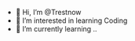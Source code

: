 - 👋 Hi, I’m @Trestnow
- 👀 I’m interested in learning Coding
- 🌱 I’m currently learning ..

<!---
Trestnow/Trestnow is a ✨ special ✨ repository because its `README.md` (this file) appears on your GitHub profile.
You can click the Preview link to take a look at your changes.
--->
